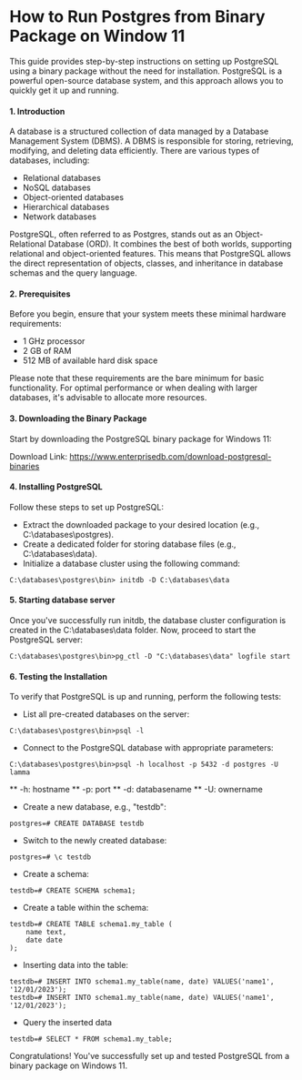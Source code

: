 # How to Run Postgres from Binary Package on Window 11

This guide provides step-by-step instructions on setting up PostgreSQL using a binary package without the need for installation. PostgreSQL is a powerful open-source database system, and this approach allows you to quickly get it up and running.
#### 1. Introduction
A database is a structured collection of data managed by a Database Management System (DBMS). A DBMS is responsible for storing, retrieving, modifying, and deleting data efficiently. There are various types of databases, including:

* Relational databases
* NoSQL databases
* Object-oriented databases
* Hierarchical databases
* Network databases
  
PostgreSQL, often referred to as Postgres, stands out as an Object-Relational Database (ORD). It combines the best of both worlds, supporting relational and object-oriented features. This means that PostgreSQL allows the direct representation of objects, classes, and inheritance in database schemas and the query language.
#### 2. Prerequisites
Before you begin, ensure that your system meets these minimal hardware requirements:

* 1 GHz processor
* 2 GB of RAM
* 512 MB of available hard disk space
  
Please note that these requirements are the bare minimum for basic functionality. For optimal performance or when dealing with larger databases, it's advisable to allocate more resources.

#### 3. Downloading the Binary Package
Start by downloading the PostgreSQL binary package for Windows 11:

Download Link: https://www.enterprisedb.com/download-postgresql-binaries
#### 4. Installing PostgreSQL
Follow these steps to set up PostgreSQL:

* Extract the downloaded package to your desired location (e.g., C:\databases\postgres).
* Create a dedicated folder for storing database files (e.g., C:\databases\data).
* Initialize a database cluster using the following command:
```code
C:\databases\postgres\bin> initdb -D C:\databases\data
```

#### 5. Starting database server
Once you've successfully run initdb, the database cluster configuration is created in the C:\databases\data folder. Now, proceed to start the PostgreSQL server:
```code
C:\databases\postgres\bin>pg_ctl -D "C:\databases\data" logfile start
```

#### 6. Testing the Installation
To verify that PostgreSQL is up and running, perform the following tests:
* List all pre-created databases on the server:
```code
C:\databases\postgres\bin>psql -l
```

* Connect to the PostgreSQL database with appropriate parameters:
```code
C:\databases\postgres\bin>psql -h localhost -p 5432 -d postgres -U lamma
```
** -h: hostname
** -p: port
** -d: databasename
** -U: ownername

* Create a new database, e.g., "testdb":
```code
postgres=# CREATE DATABASE testdb
```

* Switch to the newly created database:
```code
postgres=# \c testdb
```

* Create a schema:
```code
testdb=# CREATE SCHEMA schema1;
```

* Create a table within the schema:
```code
testdb=# CREATE TABLE schema1.my_table (
    name text,
    date date
);
```

* Inserting data into the table:
```code
testdb=# INSERT INTO schema1.my_table(name, date) VALUES('name1', '12/01/2023');
testdb=# INSERT INTO schema1.my_table(name, date) VALUES('name1', '12/01/2023');
```

* Query the inserted data
```code
testdb=# SELECT * FROM schema1.my_table;
```

Congratulations! You've successfully set up and tested PostgreSQL from a binary package on Windows 11.

